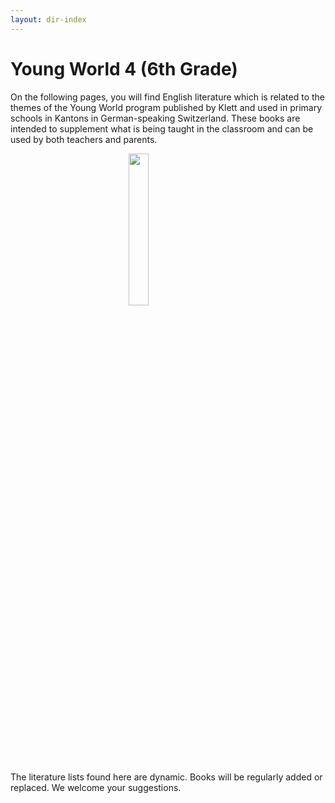 ```yaml
---
layout: dir-index
---
```


# Young World 4 (6th Grade)

On the following pages, you will find English literature which is related to the themes of the Young World program published by Klett and used in primary schools in Kantons in German-speaking Switzerland. These books are intended to supplement what is being taught in the classroom and can be used by both teachers and parents.

<img src="https://i.imgur.com/ZBUJicZ.png" width="25%" style="display:block;margin-left:auto;margin-right:auto;" />

The literature lists found here are dynamic. Books will be regularly added or replaced. We welcome your suggestions.
<!--stackedit_data:
eyJoaXN0b3J5IjpbLTM2OTk3NjkyOSwtNTMxNDc0ODY3LDMzMD
Y3OTMzM119
-->